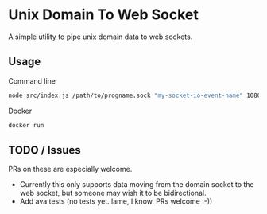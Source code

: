 # Unix Domain To Web Socket

A simple utility to pipe unix domain data to web sockets.

## Usage

Command line
```bash
node src/index.js /path/to/progname.sock "my-socket-io-event-name" 1080 utf8
```

Docker
```bash
docker run 
```

## TODO / Issues
PRs on these are especially welcome.
* Currently this only supports data moving from the domain socket to the web socket, but someone may wish it to be bidirectional.
* Add ava tests (no tests yet. lame, I know. PRs welcome :-))
